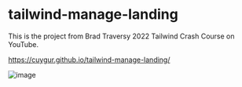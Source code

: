 # tailwind-manage-landing

This is the project from Brad Traversy 2022 Tailwind Crash Course on YouTube.

https://cuygur.github.io/tailwind-manage-landing/

![image](https://user-images.githubusercontent.com/54838188/177060913-b191fda7-6dc9-444a-b1bb-3c85a80dc944.png)
